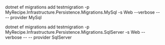 dotnet ef migrations add testmigration -p MyRecipe.Infrastructure.Persistence.Migrations.MySql -s Web --verbose -- --
provider MySql

dotnet ef migrations add testmigration -p MyRecipe.Infrastructure.Persistence.Migrations.SqlServer -s Web --verbose -- --
provider SqlServer